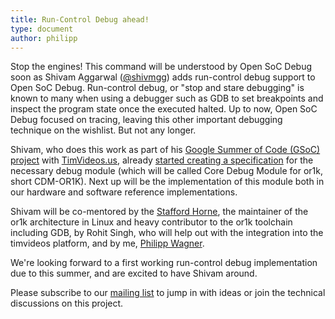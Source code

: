 ```yaml
---
title: Run-Control Debug ahead!
type: document
author: philipp
---
```


Stop the engines!
This command will be understood by Open SoC Debug soon as Shivam Aggarwal ([@shivmgg](https://github.com/shivmgg)) adds run-control debug support to Open SoC Debug.
Run-control debug, or "stop and stare debugging" is known to many when using a debugger such as GDB to set breakpoints and inspect the program state once the executed halted.
Up to now, Open SoC Debug focused on tracing, leaving this other important debugging technique on the wishlist.
But not any longer.

Shivam, who does this work as part of his [Google Summer of Code (GSoC) project](https://summerofcode.withgoogle.com/projects/#4747401538043904) with [TimVideos.us](https://code.timvideos.us/home/), already [started creating a specification](https://github.com/opensocdebug/osd-doc/pull/8) for the necessary debug module (which will be called Core Debug Module for or1k, short CDM-OR1K).
Next up will be the implementation of this module both in our hardware and software reference implementations.

Shivam will be co-mentored by the [Stafford Horne](http://stffrdhrn.github.io/), the maintainer of the or1k architecture in Linux and heavy contributor to the or1k toolchain including GDB, by Rohit Singh, who will help out with the integration into the timvideos platform, and by me, [Philipp Wagner](https://www.philipp-wagner.com).

We're looking forward to a first working run-control debug implementation due to this summer, and are excited to have Shivam around.

Please subscribe to our [mailing list](https://lists.librecores.org/listinfo/opensocdebug) to jump in with ideas or join the technical discussions on this project.
